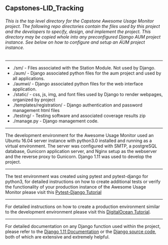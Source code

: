 Capstones-LID_Tracking
------

###### This is the top level directory for the Capstone Awesome Usage Monitor project. The following repo directories contain the files used by this project and the developers to specify, design, and implement the project. This directory may be copied whole into any preconfigured Django AUM project instance. See below on how to configure and setup an AUM project instance.

---

* ./sm/ - Files associated with the Station Module. Not used by Django.
* ./aum/ - Django associated python files for the aum project and used by all applications.
* ./aumwi/ - Django associated python files for the web interface application.
* ./static/ - css, js, img, and font files used by Django to render webpages, organized by project
* ./templates/registration/ - Django authentication and password management html files
* ./testing/ - Testing software and associated coverage results zip
* ./manage.py - Django management code.

---

The development environment for the Awesome Usage Monitor used an Ubuntu 16.04 server instance with python3.0 installed and running as a virtual environment.  The server was configured with SMTP, a postgreSQL database, Gunicorn application server, and Nginx setup as the webserver and the reverse proxy to Gunicorn.  Django 1.11 was used to develop the project.

---

The test environment was created using pytest and pytest-django for python3, for detailed instructions on how to create additional tests or verify the functionality of your production instance of the Awesome Usage Monitor please visit this [Pytest-Django Tutorial](http://pytest-django.readthedocs.io/en/latest/tutorial.html)

---

For detailed instructions on how to create a production environment similar to the development environment please visit this [DigitalOcean Tutorial](https://www.digitalocean.com/community/tutorials/how-to-set-up-django-with-postgres-nginx-and-gunicorn-on-ubuntu-16-04).

---

For detailed documentation on any Django function used within the project, please refer to the [Django 1.11 Documentation](https://docs.djangoproject.com/en/1.11/) or the [Django source code](https://github.com/django/django), both of which are extensive and extremely helpful.
